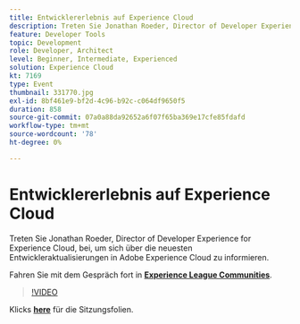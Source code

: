```yaml
---
title: Entwicklererlebnis auf Experience Cloud
description: Treten Sie Jonathan Roeder, Director of Developer Experience for Experience Cloud, bei, um sich über die neuesten Entwickleraktualisierungen in Adobe Experience Cloud zu informieren. Diese Sitzung wurde im Rahmen des Adobe Developers Live Content-Ereignisses bereitgestellt.
feature: Developer Tools
topic: Development
role: Developer, Architect
level: Beginner, Intermediate, Experienced
solution: Experience Cloud
kt: 7169
type: Event
thumbnail: 331770.jpg
exl-id: 8bf461e9-bf2d-4c96-b92c-c064df9650f5
duration: 858
source-git-commit: 07a0a88da92652a6f07f65ba369e17cfe85fdafd
workflow-type: tm+mt
source-wordcount: '78'
ht-degree: 0%

---
```


# Entwicklererlebnis auf Experience Cloud

Treten Sie Jonathan Roeder, Director of Developer Experience for Experience Cloud, bei, um sich über die neuesten Entwickleraktualisierungen in Adobe Experience Cloud zu informieren.

Fahren Sie mit dem Gespräch fort in **[Experience League Communities](https://adobe.ly/36Yd3v6)**.

>[!VIDEO](https://video.tv.adobe.com/v/331770/?quality=12&learn=on&hidetitle=true)

Klicks **[here](/help/adobe-developers-live/assets/developer-experience.pdf)** für die Sitzungsfolien.
